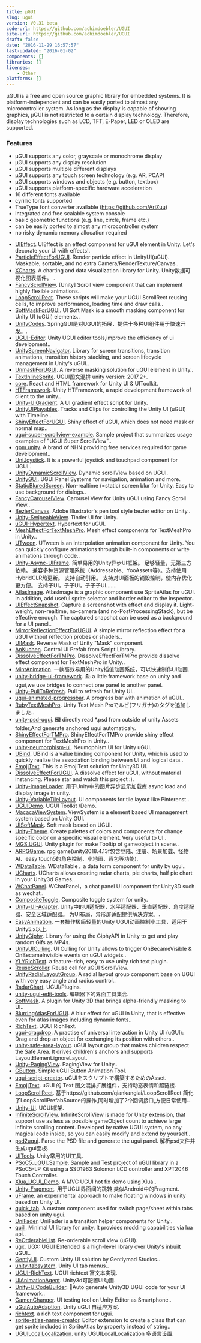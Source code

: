 ```yaml
---
title: µGUI
slug: ugui
version: V0.31 beta
code-url: https://github.com/achimdoebler/UGUI
site-url: https://github.com/achimdoebler/UGUI
draft: false
date: "2016-11-29 16:57:57"
last-updated: "2016-01-02"
components: []
libraries: []
licenses:
    - Other
platforms: []
---
```

µGUI is a free and open source graphic library for embedded systems. It is platform-independent and can be easily ported to almost any microcontroller system. As long as the display is capable of showing graphics, µGUI is not restricted to a certain display technology. Therefore, display technologies such as LCD, TFT, E-Paper, LED or OLED are supported.

<!--more-->

### Features
- µGUI supports any color, grayscale or monochrome display
- µGUI supports any display resolution
- µGUI supports multiple different displays
- µGUI supports any touch screen technology (e.g. AR, PCAP)
- µGUI supports windows and objects (e.g. button, textbox)
- µGUI supports platform-specific hardware acceleration
- 16 different fonts available
- cyrillic fonts supported
- TrueType font converter available (https://github.com/AriZuu)
- integrated and free scalable system console
- basic geometric functions (e.g. line, circle, frame etc.)
- can be easily ported to almost any microcontroller system
- no risky dynamic memory allocation required

<!--github-projects-->
- [UIEffect](https://github.com/mob-sakai/UIEffect).  UIEffect is an effect component for uGUI element in Unity. Let's decorate your UI with effects!.
- [ParticleEffectForUGUI](https://github.com/mob-sakai/ParticleEffectForUGUI). Render particle effect in UnityUI(uGUI). Maskable, sortable, and no extra Camera/RenderTexture/Canvas..
- [XCharts](https://github.com/XCharts-Team/XCharts). A charting and data visualization library for Unity.   Unity数据可视化图表插件。 .
- [FancyScrollView](https://github.com/setchi/FancyScrollView). [Unity] Scroll view component that can implement highly flexible animations..
- [LoopScrollRect](https://github.com/qiankanglai/LoopScrollRect). These scripts will make your UGUI ScrollRect reusing cells, to improve performance, loading time and draw calls..
- [SoftMaskForUGUI](https://github.com/mob-sakai/SoftMaskForUGUI). UI Soft Mask is a smooth masking component for Unity UI (uGUI) elements..
- [UnityCodes](https://github.com/spr1ngd/UnityCodes). SpringGUI是对UGUI的拓展，提供十多种UI组件用于快速开发。.
- [UGUI-Editor](https://github.com/liuhaopen/UGUI-Editor). Unity UGUI editor tools,improve the efficiency of ui development..
- [UnityScreenNavigator](https://github.com/Haruma-K/UnityScreenNavigator). Library for screen transitions, transition animations, transition history stacking, and screen lifecycle management in Unity's uGUI..
- [UnmaskForUGUI](https://github.com/mob-sakai/UnmaskForUGUI). A reverse masking solution for uGUI element in Unity..
- [TextInlineSprite](https://github.com/coding2233/TextInlineSprite). UGUI图文混排 unity version: 2017.2+.
- [core](https://github.com/ReactUnity/core). React and HTML framework for Unity UI & UIToolkit.
- [HTFramework](https://github.com/SaiTingHu/HTFramework). Unity HTFramework, a rapid development framework of client to the unity..
- [Unity-UIGradient](https://github.com/azixMcAze/Unity-UIGradient). A UI gradient effect script for Unity.
- [UnityUIPlayables](https://github.com/Haruma-K/UnityUIPlayables). Tracks and Clips for controlling the Unity UI (uGUI) with Timeline..
- [ShinyEffectForUGUI](https://github.com/mob-sakai/ShinyEffectForUGUI). Shiny effect of uGUI, which does not need mask or normal map..
- [ugui-super-scrollview-example](https://github.com/baba-s/ugui-super-scrollview-example). Sample project that summarizes usage examples of "UGUI Super ScrollView"..
- [gpm.unity](https://github.com/nhn/gpm.unity). A brand of NHN providing free services required for game development..
- [UniJoystick](https://github.com/Bian-Sh/UniJoystick). It is a powerful joystick and touchpad component for UGUI..
- [UnityDynamicScrollView](https://github.com/aillieo/UnityDynamicScrollView). Dynamic scrollView based on UGUI.
- [UnityGUI](https://github.com/coryleach/UnityGUI). UGUI Panel Systems for navigation, animation and more.
- [StaticBluredScreen](https://github.com/mob-sakai/StaticBluredScreen). Non-realtime (=static) screen blur for Unity. Easy to use background for dialogs..
- [FancyCarouselView](https://github.com/Haruma-K/FancyCarouselView). Carousel View for Unity uGUI using Fancy Scroll View..
- [BezierCanvas](https://github.com/setchi/BezierCanvas). Adobe Illustrator's pen tool style bezier editor on Unity..
- [Unity-SwipeableView](https://github.com/kiepng/Unity-SwipeableView). Tinder UI for Unity.
- [uGUI-Hypertext](https://github.com/setchi/uGUI-Hypertext). Hypertext for uGUI.
- [MeshEffectForTextMeshPro](https://github.com/mob-sakai/MeshEffectForTextMeshPro). Mesh effect components for TextMeshPro in Unity..
- [UTween](https://github.com/ls9512/UTween). UTween is an interpolation animation component for Unity. You can quickly configure animations through built-in components or write animations through code..
- [Unity-Async-UIFrame](https://github.com/feifeid47/Unity-Async-UIFrame). 简单易用的Unity异步UI框架。 足够轻量，无第三方依赖。 兼容多种资源管理系统（Addressable、YooAssets等）。支持使用HybridCLR热更新。 支持自动引用。 支持对UI面板的销毁控制，使内存优化更方便。 支持子UI，子子UI，子子子UI.......
- [AtlasImage](https://github.com/mob-sakai/AtlasImage).  AtlasImage is a graphic component use SpriteAtlas for uGUI. In addition, add useful sprite selector and border editor to the inspector..
- [UIEffectSnapshot](https://github.com/mob-sakai/UIEffectSnapshot). Capture a screenshot with effect and display it. Light-weight, non-realtime, no-camera (and no-PostProcessingStack), but be effective enough. The captured snapshot can be used as a background for a UI panel..
- [MirrorReflectionEffectForUGUI](https://github.com/mob-sakai/MirrorReflectionEffectForUGUI). A simple mirror reflection effect for a uGUI without reflection probes or shaders..
- [UIMask](https://github.com/dreamcodestudio/UIMask). Reverse Mask of Unity "Mask" component.
- [AnKuchen](https://github.com/kyubuns/AnKuchen). Control UI Prefab from Script Library.
- [DissolveEffectForTMPro](https://github.com/mob-sakai/DissolveEffectForTMPro). DissolveEffectForTMPro provide dissolve effect component for TextMeshPro in Unity..
- [MintAnimation](https://github.com/foldcc/MintAnimation). 一款高效易用的Unity插值动画系统，可以快速制作UI动画.
- [unity-bridge-ui-framework](https://github.com/zouhunter/unity-bridge-ui-framework). 🏝  a little framework base on unity and ugui,we use bridges to connect one panel to another panel.
- [Unity-PullToRefresh](https://github.com/kiepng/Unity-PullToRefresh). Pull to refresh for Unity UI..
- [ugui-animated-progressbar](https://github.com/baba-s/ugui-animated-progressbar). A progress bar with animation of uGUI..
- [RubyTextMeshPro](https://github.com/jp-netsis/RubyTextMeshPro). Unity Text Mesh Proでルビ(フリガナ)のタグを追加しました..
- [unity-psd-ugui](https://github.com/zouhunter/unity-psd-ugui). 🖼 directly read *.psd from outside of unity Assets folder,And generate anchored ugui automaticaly.
- [ShinyEffectForTMPro](https://github.com/mob-sakai/ShinyEffectForTMPro). ShinyEffectForTMPro provide shiny effect component for TextMeshPro in Unity..
- [unity-neumorphism-ui](https://github.com/asus4/unity-neumorphism-ui). Neumophism UI for Unity uGUI.
- [UBind](https://github.com/ls9512/UBind). UBind is a value binding component for Unity, which is used to quickly realize the association binding between UI and logical data..
- [EmojiText](https://github.com/DFVSQY/EmojiText). This is a EmojiText solution for Unity3D UI.
- [DissolveEffectForUGUI](https://github.com/mob-sakai/DissolveEffectForUGUI). A dissolve effect for uGUI, without material instancing. Please star and watch this project :).
- [Unity-ImageLoader](https://github.com/hcq0618/Unity-ImageLoader). 用于Unity中的图片异步显示加载库  async load and display image in unity.
- [Unity-VariableTileLayout](https://github.com/kiepng/Unity-VariableTileLayout). UI components for tile layout like Pinterenst..
- [UGUIDemo](https://github.com/zhaoqingqing/UGUIDemo). UGUI Toolkit /Demo.
- [MacacaViewSystem](https://github.com/MacacaGames/MacacaViewSystem). ViewSystem is a element based UI management system based on Unity GUI.
- [UISoftMask](https://github.com/aillieo/UISoftMask). Soft mask based on UGUI.
- [Unity-Theme](https://github.com/IvanMurzak/Unity-Theme). Create palettes of colors and components for change specific color on a specific visual element. Very useful to UI..
- [MGS.UGUI](https://github.com/mogoson/MGS.UGUI). Unity plugin for make Tooltip of gameobject in scene..
- [ARPGGame](https://github.com/houko/ARPGGame). rpg game(unity2018.4.13f包含登陆、注册、场景加载、怪物AI、easy touch5的角色控制、小地图、背包等功能).
- [WDataTable](https://github.com/warmtrue/WDataTable). WDataTable，a data form component for unity by ugui..
- [UCharts](https://github.com/iMemento/UCharts). UCharts allows creating radar charts, pie charts, half pie chart in your Unity3d Games..
- [WChatPanel](https://github.com/warmtrue/WChatPanel). WChatPanel，a chat panel UI component for Unity3D such as wechat..
- [CompositeToggle](https://github.com/mob-sakai/CompositeToggle). Composite toggle system for unity.
- [Unity-UI-Adapter](https://github.com/feifeid47/Unity-UI-Adapter). Unity中的UI适配器，水平适配器、垂直适配器、角度适配器、安全区域适配器。 为UI布局、异形屏适配提供解决方案。.
- [EasyAnimation](https://github.com/foldcc/EasyAnimation). 一套操作极简轻量的Unity UGUI动画控制小工具，适用于Unity5.x以上.
- [UnityGiphy](https://github.com/coryleach/UnityGiphy). Library for using the GiphyAPI in Unity to get and play random Gifs as MP4s.
- [UnityUICulling](https://github.com/pschraut/UnityUICulling). UI Culling for Unity allows to trigger OnBecameVisible & OnBecameInvisible events on uGUI widgets..
- [YLYRichText](https://github.com/cantry100/YLYRichText). a feature-rich, easy to use unity rich text plugin.
- [ReuseScroller](https://github.com/midnightSuyama/ReuseScroller). Reuse cell for uGUI ScrollView.
- [UnityRadialLayoutGroup](https://github.com/aillieo/UnityRadialLayoutGroup). A radial layout group component base on UGUI with very easy angle and radius control..
- [RadarChart](https://github.com/Zhuangdum/RadarChart). UGUI/Plugins.
- [unity-ugui-edit-tools](https://github.com/zouhunter/unity-ugui-edit-tools). 编辑器下的界面工具集合.
- [SoftMask](https://github.com/olegknyazev/SoftMask). A plugin for Unity 3D that brings alpha-friendly masking to UI..
- [BlurringAtlasForUGUI](https://github.com/mob-sakai/BlurringAtlasForUGUI). A blur effect for uGUI in Unity, that is effective even for atlas images including dynamic fonts..
- [RichText](https://github.com/SylarLi/RichText). UGUI RichText.
- [ugui-dragdrop](https://github.com/tjcccc/ugui-dragdrop). A practise of universal interaction in Unity UI (uGUI): Drag and drop an object for exchanging its position with others..
- [unity-safe-area-layout](https://github.com/gilzoide/unity-safe-area-layout). uGUI layout group that makes children respect the Safe Area. It drives children's anchors and supports LayoutElement.ignoreLayout.
- [Unity-PagingView](https://github.com/kiepng/Unity-PagingView). PagingView for Unity..
- [GButton](https://github.com/SeaeeesSan/GButton). Simple uGUI Button Animation Tool.
- [ugui-script-creator](https://github.com/tomori-hikage/ugui-script-creator). uGUIをスクリプトで構築するためのAsset.
- [EmojiText](https://github.com/DavidSheh/EmojiText). uGUI 的 Text 图文混排扩展组件，支持动态表情和超链接.
- [LoopScrollRect](https://github.com/zxsean/LoopScrollRect). 基于https://github.com/qiankanglai/LoopScrollRect  简化了LoopScrollPrefabSource的操作,同时增加了2个回调接口,方便日常使用..
- [Unity-UI](https://github.com/3-Delta/Unity-UI). UGUI框架.
- [InfiniteScrollView](https://github.com/howtungtung/InfiniteScrollView). InfiniteScrollView is made for Unity extension, that support use as less as possible gameObject count to achieve large infinite scrolling content. Developed by native UGUI system, no any magical code inside, so you can easily modify and extend by yourself..
- [psd2ugui](https://github.com/tylearymf/psd2ugui). Parse the PSD file and generate the ugui panel. 解析psd文件并生成ugui面板.
- [UITools](https://github.com/ZensYue/UITools). Unity常用的UI工具.
- [PSoC5_uGUI_Sample](https://github.com/AndresNavas/PSoC5_uGUI_Sample). Sample and Test project of uGUI library in a PSoC5-LP Kit using a SSD1963 Solomon LCD controller and XPT2046 Touch Controller.
- [Xlua_UGUI_Demo](https://github.com/MichelleGuan/Xlua_UGUI_Demo). A MVC UGUI  hot fix demo using Xlua..
- [Unity-Fragment](https://github.com/hcq0618/Unity-Fragment). 用于UGUI界面间的跳转 类似Android中的Fragment.
- [uFrame](https://github.com/cemuka/uFrame). an experimental approach to make floating windows in unity based on Unity UI.
- [quick_tab](https://github.com/zs9024/quick_tab). A custom component used for switch page/sheet within tabs based on unity ugui.
- [UniFader](https://github.com/gok11/UniFader). UniFader is a transition helper components for Unity..
- [quill](https://github.com/cemuka/quill). Minimal UI library for unity. It provides modding capabilities via lua api..
- [ReOrderableList](https://github.com/tetr4lab/ReOrderableList). Re-orderable scroll view  (uGUI).
- [ugx](https://github.com/adrenak/ugx). UGX: UGUI Extended is a high-level library over Unity's inbuilt uGUI..
- [GentlyUI](https://github.com/Gentlymad-Studios/GentlyUI). Custom Unity UI solution by Gentlymad Studios..
- [unity-tabsystem](https://github.com/b3x206/unity-tabsystem). Unity UI tab menus..
- [UGUI-RichText](https://github.com/172672672/UGUI-RichText). UGUI richtext 富文本实现.
- [UiAnimationAgent](https://github.com/cloudhu/UiAnimationAgent). Unity3d可配置UI动画.
- [Unity-UICodeBuilder](https://github.com/Yiiip/Unity-UICodeBuilder). 🍹Auto generate Unity3D UGUI code for your UI framework..
- [GamenChanger](https://github.com/sassembla/GamenChanger). UI testing tool on Unity Editor as Smartphone..
- [uGuiAutoAdaption](https://github.com/shunfy/uGuiAutoAdaption). Unity uGUI 自适应方案.
- [richtext](https://github.com/lixianmin/richtext). a rich text component for ugui.
- [sprite-atlas-name-creator](https://github.com/baba-s/sprite-atlas-name-creator). Editor extension to create a class that can get sprite included in SpriteAtlas by property instead of string..
- [UGUILocalLocalization](https://github.com/BanMing/UGUILocalLocalization). unity UGUILocalLocalization 多语言设置.